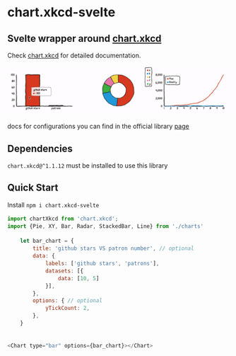 # chart.xkcd-svelte

## Svelte wrapper around [chart.xkcd](https://github.com/timqian/chart.xkcd)

Check [chart.xkcd](https://github.com/timqian/chart.xkcd) for detailed documentation.


[![](https://raw.githubusercontent.com/timqian/images/master/20190819131226.gif)](https://timqian.com/chart.xkcd/)

docs for configurations you can find in the official library [page](https://timqian.com/chart.xkcd/)

## Dependencies
`chart.xkcd@^1.1.12` must be installed to use this library

## Quick Start

Install `npm i chart.xkcd-svelte`

```js
import chartXkcd from 'chart.xkcd';
import {Pie, XY, Bar, Radar, StackedBar, Line} from './charts'

	let bar_chart = {
		title: 'github stars VS patron number', // optional
		data: {
			labels: ['github stars', 'patrons'],
			datasets: [{
				data: [10, 5]
			}],
		},
		options: { // optional
			yTickCount: 2,
		},
	}


<Chart type="bar" options={bar_chart}></Chart>
```